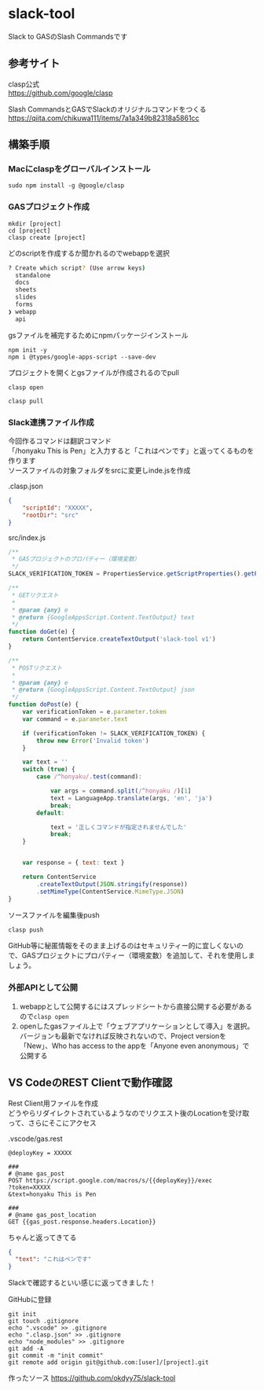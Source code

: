 
# slack-tool
Slack to GASのSlash Commandsです

## 参考サイト
clasp公式  
https://github.com/google/clasp

Slash CommandsとGASでSlackのオリジナルコマンドをつくる  
https://qiita.com/chikuwa111/items/7a1a349b82318a5861cc

## 構築手順

### Macにclaspをグローバルインストール
```
sudo npm install -g @google/clasp
```

### GASプロジェクト作成
```
mkdir [project]
cd [project]
clasp create [project]
```

どのscriptを作成するか聞かれるのでwebappを選択
```bash
? Create which script? (Use arrow keys)
  standalone 
  docs 
  sheets 
  slides 
  forms 
❯ webapp 
  api
```

gsファイルを補完するためにnpmパッケージインストール
```
npm init -y
npm i @types/google-apps-script --save-dev
```

プロジェクトを開くとgsファイルが作成されるのでpull
```
clasp open

clasp pull
```

### Slack連携ファイル作成

今回作るコマンドは翻訳コマンド  
「/honyaku This is Pen」と入力すると「これはペンです」と返ってくるものを作ります  
ソースファイルの対象フォルダをsrcに変更しinde.jsを作成

.clasp.json
```json
{
    "scriptId": "XXXXX",
    "rootDir": "src"
}
```

src/index.js
```js
/**
 * GASプロジェクトのプロパティー（環境変数）
 */
SLACK_VERIFICATION_TOKEN = PropertiesService.getScriptProperties().getProperty("SLACK_VERIFICATION_TOKEN");

/**
 * GETリクエスト
 * 
 * @param {any} e 
 * @return {GoogleAppsScript.Content.TextOutput} text
 */
function doGet(e) {
    return ContentService.createTextOutput('slack-tool v1')
}

/**
 * POSTリクエスト
 * 
 * @param {any} e 
 * @return {GoogleAppsScript.Content.TextOutput} json
 */
function doPost(e) {
    var verificationToken = e.parameter.token
    var command = e.parameter.text

    if (verificationToken != SLACK_VERIFICATION_TOKEN) {
        throw new Error('Invalid token')
    }

    var text = ''
    switch (true) {
        case /^honyaku/.test(command):

            var args = command.split(/^honyaku /)[1]
            text = LanguageApp.translate(args, 'en', 'ja')
            break;
        default:

            text = '正しくコマンドが指定されませんでした'
            break;
    }


    var response = { text: text }

    return ContentService
        .createTextOutput(JSON.stringify(response))
        .setMimeType(ContentService.MimeType.JSON)
}
```

ソースファイルを編集後push

```bash
clasp push
```

GitHub等に秘匿情報をそのまま上げるのはセキュリティー的に宜しくないので、GASプロジェクトにプロパティー（環境変数）を追加して、それを使用しましょう。

### 外部APIとして公開

1. webappとして公開するにはスプレッドシートから直接公開する必要があるので`clasp open`
2. openしたgasファイル上で「ウェブアプリケーションとして導入」を選択。
  バージョンも最新でなければ反映されないので、Project versionを「New」、Who has access to the appを「Anyone even anonymous」で公開する

## VS CodeのREST Clientで動作確認

Rest Client用ファイルを作成  
どうやらリダイレクトされているようなのでリクエスト後のLocationを受け取って、さらにそこにアクセス

.vscode/gas.rest
```
@deployKey = XXXXX

###
# @name gas_post
POST https://script.google.com/macros/s/{{deployKey}}/exec
?token=XXXXX
&text=honyaku This is Pen

###
# @name gas_post_location
GET {{gas_post.response.headers.Location}}
```

ちゃんと返ってきてる
```json
{
  "text": "これはペンです"
}
```

Slackで確認するといい感じに返ってきました！

GitHubに登録
```
git init
git touch .gitignore
echo ".vscode" >> .gitignore
echo ".clasp.json" >> .gitignore
echo "node_modules" >> .gitignore
git add -A
git commit -m "init commit"
git remote add origin git@github.com:[user]/[project].git
```

作ったソース
https://github.com/okdyy75/slack-tool
